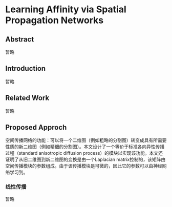 # Learning Affinity via Spatial Propagation Networks

## Abstract
暂略

## Introduction
暂略

## Related Work
暂略

## Proposed Approch
空间传播网络的功能：可以将一个二维图（例如粗略的分割图）转变成具有所需要性质的新二维图（例如精细的分割图）。本文设计了一个等价于标准各向异性传播过程（standard anisotropic diffusion process）的模块以实现该功能。本文还证明了从旧二维图到新二维图的变换是由一个Laplacian matrix控制的，该矩阵由空间传播模块的参数组成。由于该传播模块是可微的，因此它的参数可以由神经网络学习到。
### 线性传播
暂略
